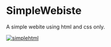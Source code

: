 # SimpleWebiste
A simple webite using html and css only.

[
![simplehtml](https://user-images.githubusercontent.com/52345115/149083484-69bede70-6992-4df8-bb6d-692ea20c1662.JPG)
](url)
